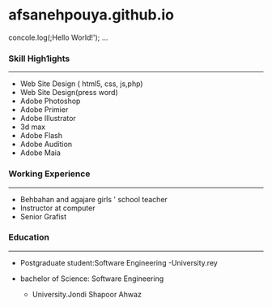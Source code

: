 # afsanehpouya.github.io
concole.log(;Hello World!');
...

### Skill High1ights
---
+ Web Site Design ( html5, css, js,php)
+ Web Site Design(press word)
+ Adobe Photoshop
+ Adobe Primier
+ Adobe Illustrator
+ 3d max
+ Adobe Flash
+ Adobe Audition
+ Adobe Maia


### Working Experience
---
+ Behbahan and agajare girls ' school teacher
+ Instructor at computer
+ Senior Grafist


### Education
---

+ Postgraduate student:Software Engineering
   -University.rey 

+ bachelor of Science: Software Engineering
   - University.Jondi Shapoor Ahwaz
